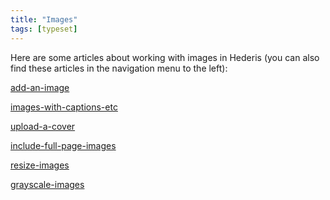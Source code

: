 ```yaml
---
title: "Images"
tags: [typeset]
---
```

 
<html><body><section data-type="chapter" class="hsecchapter" data-hederis-type="hsecchapter" id="intro-images" data-pi-attrs="id: intro-images; data-tags: typeset;" role="doc-chapter" data-tags="typeset" data-author-name=" " data-book-title=" " title="Images"><p class="hblkp" data-hederis-type="hblkp" id="p9THVxzAY">Here are some articles about working with images in Hederis (you can also find these articles in the navigation menu to the left): </p><p class="hblkp" data-hederis-type="hblkp" id="p2iABm6fc"><a href="{% link _docs/add-an-image.md %}" class="hspana" data-hederis-type="hspana" id="p6gIqMFDc">add-an-image</a></p><p class="hblkp" data-hederis-type="hblkp" id="pKLwDVCaO"><a href="{% link _docs/images-with-captions-etc.md %}" class="hspana" data-hederis-type="hspana" id="pTo9CdSLq">images-with-captions-etc</a></p><p class="hblkp" data-hederis-type="hblkp" id="psXasN8cH"><a href="{% link _docs/upload-a-cover.md %}" class="hspana" data-hederis-type="hspana" id="pdEBRDGz5">upload-a-cover</a></p><p class="hblkp" data-hederis-type="hblkp" id="p7BJfLxUf"><a href="{% link _docs/include-full-page-images.md %}" class="hspana" data-hederis-type="hspana" id="pEyumW2np">include-full-page-images</a></p><p class="hblkp" data-hederis-type="hblkp" id="p44o2fmLZ"><a href="{% link _docs/resize-images.md %}" class="hspana" data-hederis-type="hspana" id="p1WKW4HF5">resize-images</a></p><p class="hblkp" data-hederis-type="hblkp" id="pTMR8QoBV"><a href="{% link _docs/grayscale-images.md %}" class="hspana" data-hederis-type="hspana" id="pZIWnm0gq">grayscale-images</a></p></section></body></html>
